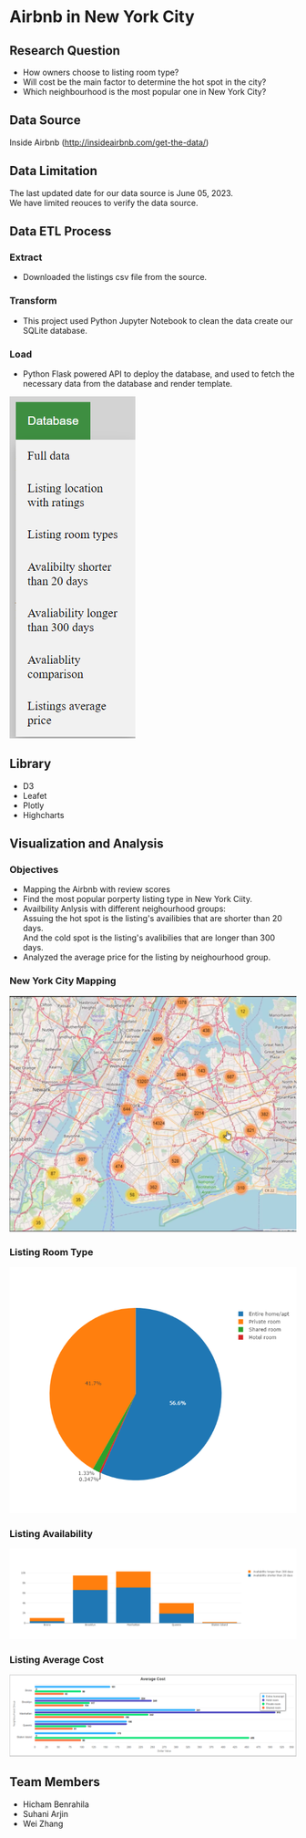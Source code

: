 # Airbnb in New York City

## Research Question
* How owners choose to listing room type?
* Will cost be the main factor to determine the hot spot in the city?
* Which neighbourhood is the most popular one in New York City?

## Data Source
Inside Airbnb (http://insideairbnb.com/get-the-data/)

## Data Limitation
The last updated date for our data source is June 05, 2023.<br>
We have limited reouces to verify the data source.<br> 

## Data ETL Process
### Extract
* Downloaded the listings csv file from the source.
### Transform
* This project used Python Jupyter Notebook to clean the data create our SQLite database.
### Load
* Python Flask powered API to deploy the database, and used to fetch the necessary data from the database and render template.
<img src="/image/dropdown_menu.png" />

## Library 
* D3
* Leafet
* Plotly
* Highcharts

## Visualization and Analysis
### Objectives
* Mapping the Airbnb with review scores
* Find the most popular porperty listing type in New York Ciity.
* Availbility Anlysis with different neighourhood groups:<br>
Assuing the hot spot is the listing's availibies that are shorter than 20 days.<br>
And the cold spot is the listing's avalibilies that are longer than 300 days.<br>
* Analyzed the average price for the listing by neighourhood group.

### New York City Mapping
<img src="/image/map.png" />

### Listing Room Type 
<img src="/image/plotly_pie_chart.png" />

### Listing Availability 
<img src="/image/plotly_bar_chart.png" />

### Listing Average Cost
<img src="/image/highcharts.png"  />

## Team Members
* Hicham Benrahila
* Suhani Arjin
* Wei Zhang

